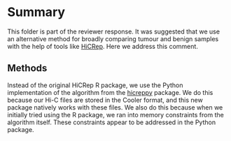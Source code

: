 # Summary

This folder is part of the reviewer response.
It was suggested that we use an alternative method for broadly comparing tumour and benign samples with the help of tools like [HiCRep](https://github.com/TaoYang-dev/hicrep).
Here we address this comment.

## Methods

Instead of the original HiCRep R package, we use the Python implementation of the algorithm from the [hicreppy](https://pypi.org/hicreppy) package.
We do this because our Hi-C files are stored in the Cooler format, and this new package natively works with these files.
We also do this because when we initially tried using the R package, we ran into memory constraints from the algorithm itself.
These constraints appear to be addressed in the Python package.


